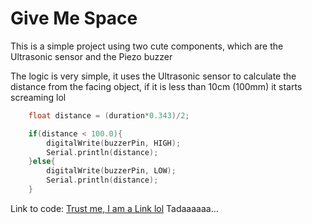 # Give Me Space
This is a simple project using two cute components, which are the Ultrasonic sensor and the Piezo buzzer

The logic is very simple, it uses the Ultrasonic sensor to calculate the distance from the facing object, if it is less than 10cm (100mm)
it starts screaming lol

```cpp
    float distance = (duration*0.343)/2;

    if(distance < 100.0){
        digitalWrite(buzzerPin, HIGH);
        Serial.println(distance);
    }else{
        digitalWrite(buzzerPin, LOW);
        Serial.println(distance);
    }

```
Link to code: [Trust me, I am a Link lol](GiveMeSpace.ino)
Tadaaaaaa...
